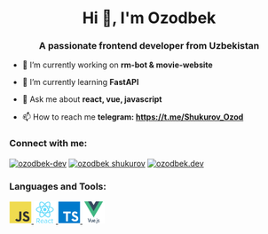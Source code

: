 <h1 align="center">Hi 👋, I'm Ozodbek</h1>
<h3 align="center">A passionate frontend developer from Uzbekistan</h3>


- 🔭 I’m currently working on **rm-bot & movie-website**

- 🌱 I’m currently learning **FastAPI**

- 💬 Ask me about **react, vue, javascript**

- 📫 How to reach me **telegram: https://t.me/Shukurov_Ozod**


<h3 align="left">Connect with me:</h3>
<p align="left">
</p>

<a href="https://stackoverflow.com/users/ozodbek-dev" target="blank"><img align="center" src="https://raw.githubusercontent.com/rahuldkjain/github-profile-readme-generator/master/src/images/icons/Social/stack-overflow.svg" alt="ozodbek-dev" height="30" width="40" /></a>
<a href="https://fb.com/ozodbek shukurov" target="blank"><img align="center" src="https://raw.githubusercontent.com/rahuldkjain/github-profile-readme-generator/master/src/images/icons/Social/facebook.svg" alt="ozodbek shukurov" height="30" width="40" /></a>
<a href="https://instagram.com/ozodbek.dev" target="blank"><img align="center" src="https://raw.githubusercontent.com/rahuldkjain/github-profile-readme-generator/master/src/images/icons/Social/instagram.svg" alt="ozodbek.dev" height="30" width="40" /></a>
</p>

<h3 align="left">Languages and Tools:</h3>
<p align="left"><a href="https://developer.mozilla.org/en-US/docs/Web/JavaScript" target="_blank" rel="noreferrer"> <img src="https://raw.githubusercontent.com/devicons/devicon/master/icons/javascript/javascript-original.svg" alt="javascript" width="40" height="40"/> </a> <a href="https://reactjs.org/" target="_blank" rel="noreferrer"> <img src="https://raw.githubusercontent.com/devicons/devicon/master/icons/react/react-original-wordmark.svg" alt="react" width="40" height="40"/> </a> <a href="https://www.typescriptlang.org/" target="_blank" rel="noreferrer"> <img src="https://raw.githubusercontent.com/devicons/devicon/master/icons/typescript/typescript-original.svg" alt="typescript" width="40" height="40"/> </a> <a href="https://vuejs.org/" target="_blank" rel="noreferrer"> <img src="https://raw.githubusercontent.com/devicons/devicon/master/icons/vuejs/vuejs-original-wordmark.svg" alt="vuejs" width="40" height="40"/> </a> </p>
